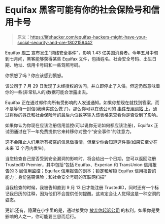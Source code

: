 # Equifax 黑客可能有你的社会保险号和信用卡号

> 原文：<https://lifehacker.com/equifax-hackers-might-have-your-social-security-and-cre-1802159442>

Equifax [周三](https://www.equifaxsecurity2017.com/) 宣布发生“网络安全事件”，影响 1.43 亿美国消费者。今年五月中旬到七月间，黑客能够获得某些 Equifax 文件，包括姓名、社会安全号码、出生日期、地址、信用卡号码和一些驾照号码。



你愤怒了吗？你应该感到愤怒。

该公司于 7 月 29 日发现了未经授权的访问，并立即停止了入侵。但这仍然意味着你的一些(非常私人的)数据可能会泄露出去。

Equifax 正在通过邮件向所有受影响的人发送通知。如果你想现在就找到答案，而不是等待一封信(我确实这么做了)，那么你可以在该公司的 [事件专用网站](https://www.equifaxsecurity2017.com/potential-impact/) 上，通过将你的姓氏和社会保险号的最后六位数字输入该表格来查看你是否受到了影响。

如果你认为你现在应该注册信用监控(可以说你无论如何都应该注册)，Equifax 正试图通过在下一年免费提供它来转移你对整个“安全事件”的注意力。

这不会阻止人们用所有被盗的信息做事情，但至少你会知道这件事(如果它至少在未来 12 个月内发生)。

当您检查自己是否受到安全漏洞的影响时，将会给出一个日期，您可以返回注册 TrustedID Premier，其中包括“包括 Equifax、Experian 和 TransUnion 信用报告的 3 局信用监控；Equifax 信用报告的副本；锁定和解锁 Equifax 信用报告的能力；身份盗窃保险；和社会安全号码的互联网扫描”

当我检查的时候，我被告知直到 9 月 13 日才能注册 TrustedID，同时还有一个标记我日历的注释，因为他们不会提供任何提醒。这肯定会让人觉得这是一种空洞的姿态。

更新:还有，隐藏在小字里的是，通过接受你 [放弃你起诉公司](http://money.cnn.com/2017/09/08/technology/equifax-monitoring-services/index.html) 的权利。如果你是受影响的人之一，你可能要三思而后行。